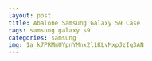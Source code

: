 ```yaml
---
layout: post
title: Abalone Samsung Galaxy S9 Case
tags: samsung galaxy s9
categories: samsung
img: 1a_k7PRMmUYpnYMnx2l1KLvMxpJzIq3AN
---
```

